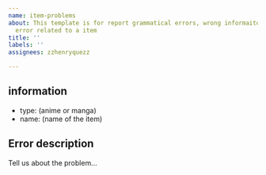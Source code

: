 ```yaml
---
name: item-problems
about: This template is for report grammatical errors, wrong informaiton or any other
  error related to a item
title: ''
labels: ''
assignees: zzhenryquezz

---
```


## information
- type: (anime or manga)
- name: (name of the item)

## Error description
Tell us about the problem...
